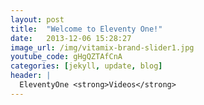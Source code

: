 ```yaml
---
layout: post
title:  "Welcome to Eleventy One!"
date:   2013-12-06 15:28:27
image_url: /img/vitamix-brand-slider1.jpg
youtube_code: gHgQZTAfCnA
categories: [jekyll, update, blog]
header: |
  EleventyOne <strong>Videos</strong>
---
```






